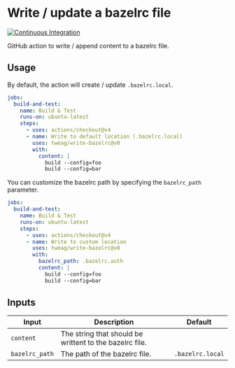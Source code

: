 # Write / update a bazelrc file

[![Continuous Integration](https://github.com/tweag/write-bazelrc/actions/workflows/ci.yaml/badge.svg?event=schedule)](https://github.com/tweag/write-bazelrc/actions/workflows/ci.yaml)

GitHub action to write / append content to a bazelrc file.

## Usage

By default, the action will create / update `.bazelrc.local`.

```yaml
jobs:
  build-and-test:
    name: Build & Test
    runs-on: ubuntu-latest
    steps:
      - uses: actions/checkout@v4
      - name: Write to default location (.bazelrc.local)
        uses: tweag/write-bazelrc@v0
        with:
          content: |
            build --config=foo
            build --config=bar
```

You can customize the bazelrc path by specifying the `bazelrc_path` parameter.

```yaml
jobs:
  build-and-test:
    name: Build & Test
    runs-on: ubuntu-latest
    steps:
      - uses: actions/checkout@v4
      - name: Write to custom location
        uses: tweag/write-bazelrc@v0
        with:
          bazelrc_path: .bazelrc.auth
          content: |
            build --config=foo
            build --config=bar
```

## Inputs

| Input | Description | Default |
| --- | --- | --- |
| `content` | The string that should be writtent to the bazelrc file. | |
| `bazelrc_path` | The path of the bazelrc file. | `.bazelrc.local` |

